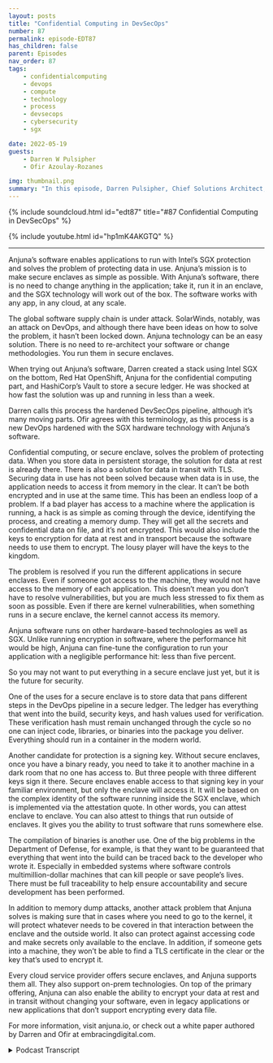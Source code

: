 ```yaml
---
layout: posts
title: "Confidential Computing in DevSecOps"
number: 87
permalink: episode-EDT87
has_children: false
parent: Episodes
nav_order: 87
tags:
    - confidentialcomputing
    - devops
    - compute
    - technology
    - process
    - devsecops
    - cybersecurity
    - sgx

date: 2022-05-19
guests:
    - Darren W Pulsipher
    - Ofir Azoulay-Rozanes

img: thumbnail.png
summary: "In this episode, Darren Pulsipher, Chief Solutions Architect, Intel, and Ofir Azoulay-Rozanes, Director of Product Management, Anjuna, discuss Anjuna’s solutions for confidential computing in the DevOps lifecycle."
---
```


{% include soundcloud.html id="edt87" title="#87 Confidential Computing in DevSecOps" %}

{% include youtube.html id="hp1mK4AKGTQ" %}

---

Anjuna’s software enables applications to run with Intel’s SGX protection and solves the problem of protecting data in use. Anjuna’s mission is to make secure enclaves as simple as possible. With Anjuna’s software, there is no need to change anything in the application; take it, run it in an enclave, and the SGX technology will work out of the box. The software works with any app, in any cloud, at any scale.

The global software supply chain is under attack. SolarWinds, notably, was an attack on DevOps, and although there have been ideas on how to solve the problem, it hasn’t been locked down. Anjuna technology can be an easy solution. There is no need to re-architect your software or change methodologies. You run them in secure enclaves.

When trying out Anjuna’s software, Darren created a stack using Intel SGX on the bottom, Red Hat OpenShift, Anjuna for the confidential computing part, and HashiCorp’s Vault to store a secure ledger. He was shocked at how fast the solution was up and running in less than a week.

Darren calls this process the hardened DevSecOps pipeline, although it’s many moving parts. Ofir agrees with this terminology, as this process is a new DevOps hardened with the SGX hardware technology with Anjuna’s software.

Confidential computing, or secure enclave, solves the problem of protecting data. When you store data in persistent storage, the solution for data at rest is already there. There is also a solution for data in transit with TLS. Securing data in use has not been solved because when data is in use, the application needs to access it from memory in the clear. It can’t be both encrypted and in use at the same time. This has been an endless loop of a problem. If a bad player has access to a machine where the application is running, a hack is as simple as coming through the device, identifying the process, and creating a memory dump. They will get all the secrets and confidential data on file, and it’s not encrypted. This would also include the keys to encryption for data at rest and in transport because the software needs to use them to encrypt.  The lousy player will have the keys to the kingdom.

The problem is resolved if you run the different applications in secure enclaves. Even if someone got access to the machine, they would not have access to the memory of each application. This doesn’t mean you don’t have to resolve vulnerabilities, but you are much less stressed to fix them as soon as possible. Even if there are kernel vulnerabilities, when something runs in a secure enclave, the kernel cannot access its memory.

Anjuna software runs on other hardware-based technologies as well as SGX. Unlike running encryption in software, where the performance hit would be high, Anjuna can fine-tune the configuration to run your application with a negligible performance hit: less than five percent.

So you may not want to put everything in a secure enclave just yet, but it is the future for security.

One of the uses for a secure enclave is to store data that pans different steps in the DevOps pipeline in a secure ledger. The ledger has everything that went into the build, security keys, and hash values used for verification. These verification hash must remain unchanged through the cycle so no one can inject code, libraries, or binaries into the package you deliver. Everything should run in a container in the modern world.

Another candidate for protection is a signing key. Without secure enclaves, once you have a binary ready, you need to take it to another machine in a dark room that no one has access to. But three people with three different keys sign it there. Secure enclaves enable access to that signing key in your familiar environment, but only the enclave will access it. It will be based on the complex identity of the software running inside the SGX enclave, which is implemented via the attestation quote. In other words, you can attest enclave to enclave. You can also attest to things that run outside of enclaves. It gives you the ability to trust software that runs somewhere else.

The compilation of binaries is another use. One of the big problems in the Department of Defense, for example, is that they want to be guaranteed that everything that went into the build can be traced back to the developer who wrote it. Especially in embedded systems where software controls multimillion-dollar machines that can kill people or save people’s lives. There must be full traceability to help ensure accountability and secure development has been performed.

In addition to memory dump attacks, another attack problem that Anjuna solves is making sure that in cases where you need to go to the kernel, it will protect whatever needs to be covered in that interaction between the enclave and the outside world. It also can protect against accessing code and make secrets only available to the enclave. In addition, if someone gets into a machine, they won’t be able to find a TLS certificate in the clear or the key that’s used to encrypt it.

Every cloud service provider offers secure enclaves, and Anjuna supports them all. They also support on-prem technologies. On top of the primary offering, Anjuna can also enable the ability to encrypt your data at rest and in transit without changing your software, even in legacy applications or new applications that don’t support encrypting every data file.

For more information, visit anjuna.io, or check out a white paper authored by Darren and Ofir at embracingdigital.com. 
 



<details>
<summary> Podcast Transcript </summary>

<p></p>

</details>
